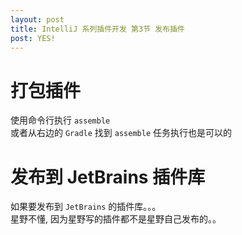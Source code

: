 ```yaml
---
layout: post
title: IntelliJ 系列插件开发 第3节 发布插件
post: YES!
---
```


# 打包插件
使用命令行执行 `assemble`  
或者从右边的 `Gradle` 找到 `assemble` 任务执行也是可以的  

# 发布到 JetBrains 插件库
如果要发布到 `JetBrains` 的插件库。。。  
星野不懂, 因为星野写的插件都不是星野自己发布的。。
